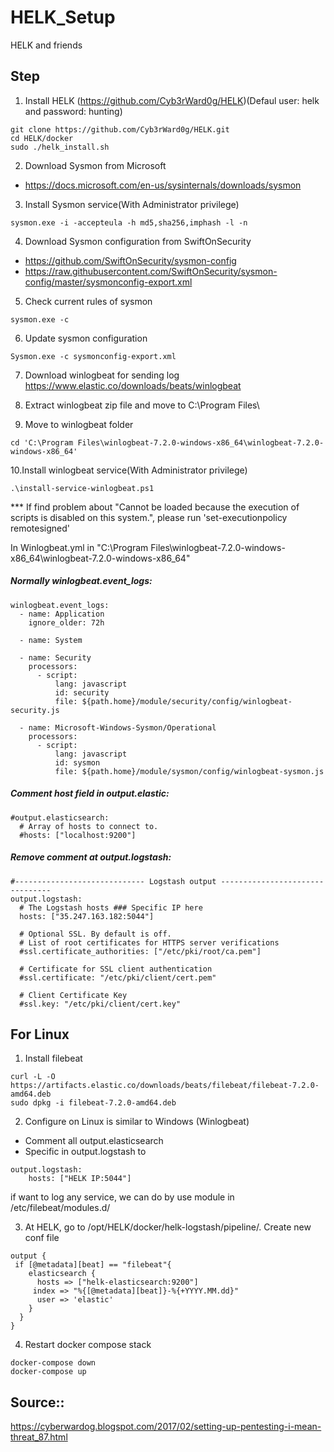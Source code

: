 # HELK_Setup
HELK and friends
  
## Step  
1. Install HELK (https://github.com/Cyb3rWard0g/HELK)(Defaul user: helk and password: hunting)  
```
git clone https://github.com/Cyb3rWard0g/HELK.git  
cd HELK/docker
sudo ./helk_install.sh  
```  

2. Download Sysmon from Microsoft  
- https://docs.microsoft.com/en-us/sysinternals/downloads/sysmon  
  
3. Install Sysmon service(With Administrator privilege)  
```
sysmon.exe -i -accepteula -h md5,sha256,imphash -l -n  
```

4. Download Sysmon configuration from SwiftOnSecurity  
- https://github.com/SwiftOnSecurity/sysmon-config  
- https://raw.githubusercontent.com/SwiftOnSecurity/sysmon-config/master/sysmonconfig-export.xml  

5. Check current rules of sysmon  
```
sysmon.exe -c  
```

6. Update sysmon configuration
```
Sysmon.exe -c sysmonconfig-export.xml  
```
  
7. Download winlogbeat for sending log  
https://www.elastic.co/downloads/beats/winlogbeat  
  
8. Extract winlogbeat zip file and move to C:\Program Files\  
  
9. Move to winlogbeat folder  
```
cd 'C:\Program Files\winlogbeat-7.2.0-windows-x86_64\winlogbeat-7.2.0-windows-x86_64'  
```
  
10.Install winlogbeat service(With Administrator privilege)  
```
.\install-service-winlogbeat.ps1  
```
*** If find problem about "Cannot be loaded because the execution of scripts is disabled on this system.", please run 'set-executionpolicy remotesigned'  
  
In Winlogbeat.yml in "C:\Program Files\winlogbeat-7.2.0-windows-x86_64\winlogbeat-7.2.0-windows-x86_64"  
##### Normally winlogbeat.event_logs:  
```
winlogbeat.event_logs:
  - name: Application
    ignore_older: 72h

  - name: System

  - name: Security
    processors:
      - script:
          lang: javascript
          id: security
          file: ${path.home}/module/security/config/winlogbeat-security.js

  - name: Microsoft-Windows-Sysmon/Operational
    processors:
      - script:
          lang: javascript
          id: sysmon
          file: ${path.home}/module/sysmon/config/winlogbeat-sysmon.js
```
##### Comment host field in output.elastic:  
```
#output.elasticsearch:  
  # Array of hosts to connect to.  
  #hosts: ["localhost:9200"]  
```
##### Remove comment at output.logstash:  
```
#----------------------------- Logstash output --------------------------------
output.logstash:
  # The Logstash hosts ### Specific IP here
  hosts: ["35.247.163.182:5044"]

  # Optional SSL. By default is off.
  # List of root certificates for HTTPS server verifications
  #ssl.certificate_authorities: ["/etc/pki/root/ca.pem"]

  # Certificate for SSL client authentication
  #ssl.certificate: "/etc/pki/client/cert.pem"

  # Client Certificate Key
  #ssl.key: "/etc/pki/client/cert.key"
```  
## For Linux
1. Install filebeat  
```
curl -L -O https://artifacts.elastic.co/downloads/beats/filebeat/filebeat-7.2.0-amd64.deb
sudo dpkg -i filebeat-7.2.0-amd64.deb
```
  
2. Configure on Linux is similar to Windows (Winlogbeat)  
- Comment all output.elasticsearch  
- Specific in output.logstash to
```
output.logstash:
    hosts: ["HELK IP:5044"]
```
if want to log any service, we can do by use module in /etc/filebeat/modules.d/

3. At HELK, go to /opt/HELK/docker/helk-logstash/pipeline/. Create new conf file
```
output {
 if [@metadata][beat] == "filebeat"{
    elasticsearch {
      hosts => ["helk-elasticsearch:9200"]
     index => "%{[@metadata][beat]}-%{+YYYY.MM.dd}"
      user => 'elastic'
    }
  }
}
```
4. Restart docker compose stack
```
docker-compose down
docker-compose up
```
## Source::
https://cyberwardog.blogspot.com/2017/02/setting-up-pentesting-i-mean-threat_87.html  

  
  
  
  
  
  
